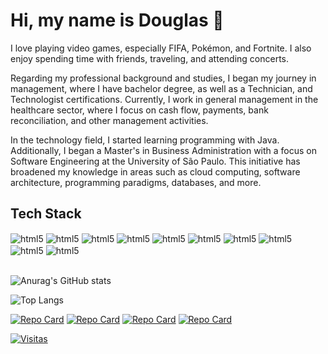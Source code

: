 # Hi, my name is Douglas 👋

I love playing video games, especially FIFA, Pokémon, and Fortnite. I also enjoy spending time with friends, traveling, and attending concerts.

Regarding my professional background and studies, I began my journey in management, where I have bachelor degree, as well as a Technician, and Technologist certifications. Currently, I work in general management in the healthcare sector, where I focus on cash flow, payments, bank reconciliation, and  other management activities.

In the technology field, I started learning programming with Java. Additionally, I began a Master's in Business Administration with a focus on Software Engineering at the University of São Paulo. This initiative has broadened my knowledge in areas such as cloud computing, software architecture, programming paradigms, databases, and more.

## Tech Stack

<div style="display: inline_block">
  <img align="center" alt="html5" src="https://img.shields.io/badge/JavaScript-F7DF1E?style=for-the-badge&logo=javascript&logoColor=black"/>
  <img align="center" alt="html5" src="https://img.shields.io/badge/HTML5-E34F26?style=for-the-badge&logo=html5&logoColor=white"/>
  <img align="center" alt="html5" src="https://img.shields.io/badge/CSS3-1572B6?style=for-the-badge&logo=css3&logoColor=white"/>
  <img align="center" alt="html5" src="https://img.shields.io/badge/Bootstrap-563D7C?style=for-the-badge&logo=bootstrap&logoColor=white"/>
  <img align="center" alt="html5" src="https://img.shields.io/badge/Java-ED8B00?style=for-the-badge&logo=openjdk&logoColor=white"/>
  <img align="center" alt="html5" src="https://img.shields.io/badge/Spring-6DB33F?style=for-the-badge&logo=spring&logoColor=white"/>
  <img align="center" alt="html5" src="https://img.shields.io/badge/MySQL-00000F?style=for-the-badge&logo=mysql&logoColor=white"/>
  <img align="center" alt="html5" src="https://img.shields.io/badge/Postman-FF6C37?style=for-the-badge&logo=postman&logoColor=white"/>
  <img align="center" alt="html5" src="https://img.shields.io/badge/Visual_Studio_Code-0078D4?style=for-the-badge&logo=visual%20studio%20code&logoColor=white"/>
  <img align="center" alt="html5" src="https://img.shields.io/badge/Git-F05032?style=for-the-badge&logo=git&logoColor=white"/>
</div><br/>

![Anurag's GitHub stats](https://github-readme-stats.vercel.app/api?username=douglasfragoso&show_icons=true&theme=radical&include_all_commits=true&v=3)

![Top Langs](https://github-readme-stats.vercel.app/api/top-langs/?username=douglasfragoso&layout=compact&theme=radical)

[![Repo Card](https://github-readme-stats.vercel.app/api/pin/?username=douglasfragoso&repo=rest-spring-test&bg_color=000&border_color=30A3DC&show_icons=true&icon_color=30A3DC&title_color=E94D5F&text_color=FFF)](https://github.com/douglasfragoso/rest-spring-test)
[![Repo Card](https://github-readme-stats.vercel.app/api/pin/?username=douglasfragoso&repo=recommender-pe&bg_color=000&border_color=30A3DC&show_icons=true&icon_color=30A3DC&title_color=E94D5F&text_color=FFF)](https://github.com/douglasfragoso/recommender-pe)
[![Repo Card](https://github-readme-stats.vercel.app/api/pin/?username=douglasfragoso&repo=intensivo-java-spring&bg_color=000&border_color=30A3DC&show_icons=true&icon_color=30A3DC&title_color=E94D5F&text_color=FFF)](https://github.com/douglasfragoso/intensivo-java-spring)
[![Repo Card](https://github-readme-stats.vercel.app/api/pin/?username=douglasfragoso&repo=chess-system-java&bg_color=000&border_color=30A3DC&show_icons=true&icon_color=30A3DC&title_color=E94D5F&text_color=FFF)](https://github.com/douglasfragoso/chess-system-java) 

[![Visitas](https://komarev.com/ghpvc/?username=douglasfragoso&color=blueviolet&style=for-the-badge)](https://github.com/douglasfragoso)
